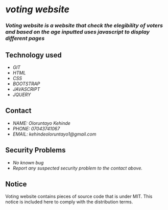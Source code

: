 # _voting website_
### _Voting website is a website that check the elegibility of voters and based on the age inputted uses javascript to display different pages_

## Technology used
* _GIT_
* _HTML_
* _CSS_
* _BOOTSTRAP_
* _JAVASCRIPT_
* _JQUERY_

## Contact
* _NAME: Oloruntayo Kehinde_
* _PHONE: 07043741067_
* _EMAIL: kehindeoloruntayo1@gmail.com_

## Security Problems
* _No known bug_
* _Report any suspected security problem to the contact above._

## Notice
Voting website contains pieces of source code that is under MIT. This notice is included here to comply with the distribution terms.